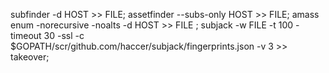 subfinder -d HOST >> FILE; assetfinder --subs-only HOST >> FILE; amass enum 
-norecursive -noalts -d HOST >> FILE ; subjack -w FILE -t 100 -timeout 30 -ssl
-c $GOPATH/scr/github.com/haccer/subjack/fingerprints.json -v 3 >> takeover;
